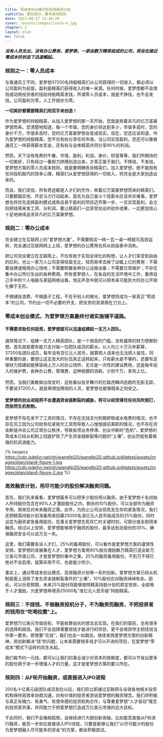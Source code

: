 ```yaml
---
title: 零成本创业模式和高效融资计划
subtitle: 第四部分，重写游戏规则
date: 2021-08-27 21:40:29
cover: /assets/images/insta-4.jpg
chapter: 3
layout: plan
en: false
---
```


***没有人员支出，没有办公费用，爱梦想，一家由数万精英组成的公司，将会在接近零成本的状态下迅速崛起。***

### 规则之一：零人员成本

与普通员工不同，爱梦想37200名持股精英们从公司获得的一切收入，都必须以公司盈利为前提，盈利是精英们获得收入的唯一来源。任何时候，爱梦想都不会借钱或动用投资者的钱给持股精英发钱。所谓零人员成本，就是不挣钱，也不会发钱，公司盈利为零，人工开销亦为零。

**一切美好都需要精英们用双手来创造！**

作为爱梦想的持股精英，从加入爱梦想的那一天开始，您就是奔着非凡的亿万富豪梦想而来。您清楚地知道，每一个市值，您的身价将达到多少，市值多高时，您的身价千万，市值多高时，您的亿万富豪梦想会变成现实。现在，您还应该知道，作为爱梦想的持股精英，您不仅有权分享任何市值，当公司实现盈利，您还可以像普通员工一样获得薪水奖金，还有权与全体精英共同分享90%的利润。

然而，天下没有免费的午餐，市值，盈利，利润，身价，财富等等，我们所期待的一切美好，只有经过一番努力拼搏创造出来，才真正属于我们。不挣钱，不发钱，爱梦想方案的零人员成本规则，就是要明确告诉精英们，加入爱梦想，绝不能抱有任何投机取巧的侥幸心理，精英们从爱梦想获得的一切收入，将完全是大家创造出来的。

而且，我们坚信，所有奇迹都是人才们的杰作，奔着亿万富豪梦想而来的精英们，只要脚踏实地、开足马力行动起来，首先为自己奋斗个高薪水应该并非难事。爱梦想也将优先选择盈利模式成熟且易于盈利的项目迈开第一步，一旦实现盈利，会立刻把钱用来发工资、分利润，要让精英们一边享受创业的初步成果，一边更加信心十足地继续追求非凡的亿万富豪梦想。

### 规则二：零办公成本

完全建立在互联网上的“爱梦想大厦”，不需要购买一砖一瓦一桌一椅就可高效运转，完全通过互联网网上上班，爱梦想的办公费用也将从损益表中消失。

把公司完全建立在互联网上，不仅有助于实现全球化的构想，让人才们享受到自由的红利，也让一家万人公司变得轻盈无比，轻而易举去掉了动辄上亿的费用：不需要自建或租用办公场地；不需要购置各种办公设施设备；不需要日常维护；不存在集中办公所衍生出的各种费用。所有爱梦想人，在各自的生活环境中工作，重用自己手中的个人电脑与家庭网络设备，悄无声息中就可以把本来可能巨大的办公开销化解于无形。

不搞铺张浪费，不搞面子工程，不在乎别人的眼光，爱梦想将成为一家真正“零成本”的公司，节约出一切不必要的开支，把宝贵的资源用在刀刃上。

### 零成本创业模式，为爱梦想方案最终付诸实施铺平道路。

#### 不需要求助任何投资，爱梦想就可以迅速组建起一支万人团队。

通常情况下，组建一支万人精英团队，是一个很高的门槛，没有雄厚的财力想都别想。首先就是要有能力支付每一位团队成员的薪水。以人均三十万元年薪算，37200名团队成员，每年没有百亿元人民币，就算把人请来也无法把人留住。同样重要的是，要想让这支庞大的队伍真正运转起来，只有薪水是不够的，还要有足够财力搭建起能够容纳上万人的办公场所，无论是一次性的建设费用，还是每年投入的维护费，各种办公费，管理费，这种规模的消耗，少则千万，多则上亿。<br><br>然而，当我们勇敢做出改变时，这些看似张牙舞爪的拦路虎瞬间逃跑的无影无踪，不要说37200人，就是再增加两倍的人员，爱梦想也能够既来之则安之。

#### 爱梦想的创业进程将不会遭遇资金链断裂的威胁，将可以经受得住任何风吹雨打，而依然生机勃勃。

爱梦想不存在发不了工资的情况，不存在无钱支付到期房租或水电费的情况，也不存在员工因为公司财务吃紧拖欠工资而导致人心惶惶提前离职的情况，也不存在资金断链冲击公司正常办公秩序，导致各项业务停滞、创业中断的“危机”，爱梦想的零成本已经从机制上彻底铲除了产生资金链断裂等问题的“土壤”，创业历程有着极强的抗风浪能力。

{% twopics https://cdn.jsdelivr.net/gh/wangfei20/wangfei20.github.io@latest/assets/images/plan/plan4-figure-1.jpg https://cdn.jsdelivr.net/gh/wangfei20/wangfei20.github.io@latest/assets/images/plan/plan4-figure-2.jpg %}

### 高效融资计划，用尽可能少的股份解决融资问题。

首先，我们先来看看，爱梦想最多可以把多少股份用以融资。由于爱梦想十名创始人所持股份包含在90%人才激励股份之内，剩余的10%股份，可以全部作为融资专用，用来应对未来融资之需。此外，为防止公司出现危及生存的紧急情况，我们还把精英持股计划准备用来招募25000名准亿元人民币级成员的25%股份，同时设定为融资紧急备用股份，在事关爱梦想生死存亡的关键时刻，可部分或全部用来融资。经过以上安排，爱梦想能够用于融资的股份，最多达到总股份的35%，确保融资安全可以说万无一失。

这里，我们需要告诉人才们，25%的备用股份，可以看作是爱梦想方案的谨慎性安排。爱梦想的发展重在人才，爱梦想方案用90%股份激励数万精英打造全新万亿美元市值公司，才是爱梦想的重中之重，25%的融资备用股份，不到万不得已绝对不会启用，就算非用不可，也是能少则少。

事实上，通过零成本创业模式、高效融资计划等一系列创新，爱梦想方案已经从机制层面上消除了发生资金链断裂事件的“土壤”，10%股份应对融资绰绰有余。因此，可以乐观预期，未来25%股份将能够按照精英持股计划的原定安排，全部用于人才激励，为爱梦想再增添25000名“准亿元人民币级”持股精英。

### 规则三：不烧钱，不做融资投机分子，不为融资而融资，不把投资者的钱用在“吃喝拉撒”上。

爱梦想万亿美元市值目标，不能依靠拙劣的想法去实现。在我们的面前，总有很多的选择和路径。我们不会选择需要烧钱才能进行的项目，更不会喧宾夺主把找钱当作第一要务。即使要“花钱”，我们也会一如既往，继续发扬爱梦想方案的创新精神，用创新解决“钱”的问题，让本来需要很多钱才可以开进的项目，在爱梦想“零成本”模式下运转的风生水起。

我们每节约一元钱，都可以让我们的事业减少对资本的依赖度，都可以节省出更多的股份用于进一步增强人才的力量，这才是爱梦想方案的要义所在。

### 规则四：从F轮开始融资，或直接进入IPO进程

200名十亿美元级团队成员到位以后，我们将立即通过互联网与全球各地相关投资机构保持高效率协商沟通，向有价值的投资者游说爱梦想的融资理念。我们将积极与真正有魄力、有勇气、有使命感的投资机构合作，与尊重爱梦想“人才驱动”理念的投资家共事，共同致力于把爱梦想打造成万亿美元市值的远大目标。

于此同时，我们不会循规蹈矩，会继续进行大胆创新突破。比如能否直接从F轮进行融资，能否一步到位直接进入IPO进程，只要是能够让我们“以尽可能少的股份为爱梦想融入尽可能多的资金”的方案，都会积极尝试。
